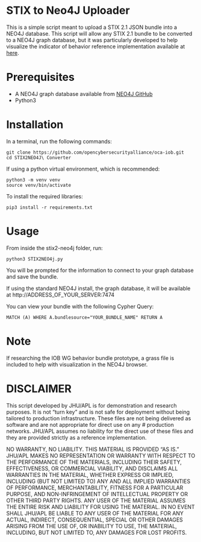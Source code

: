 # STIX to Neo4J Uploader
This is a simple script meant to upload a STIX 2.1 JSON bundle into a NEO4J database. This script will allow any STIX 2.1 bundle to be converted to a NEO4J graph database, but it was particularly developed to help visualize the indicator of behavior reference implementation available at [here](https://github.com/opencybersecurityalliance/oca-iob/tree/main/apl_reference_implementation_bundle/revision_1).

# Prerequisites
- A NEO4J graph database available from [NEO4J GitHub](https://github.com/neo4j)
- Python3

# Installation
In a terminal, run the following commands:
```
git clone https://github.com/opencybersecurityalliance/oca-iob.git
cd STIX2NEO4J\ Converter
```
If using a python virtual environment, which is recommended:
```
python3 -m venv venv
source venv/bin/activate
```
To install the required libraries:
```
pip3 install -r requirements.txt
```

# Usage
From inside the stix2-neo4j folder, run:
```
python3 STIX2NEO4j.py
```

You will be prompted for the information to connect to your graph database and save the bundle.

If using the standard NEO4J install, the graph database, it will be available at http://ADDRESS_OF_YOUR_SERVER:7474

You can view your bundle with the following Cypher Query:
```
MATCH (A) WHERE A.bundlesource="YOUR_BUNDLE_NAME" RETURN A
```
# Note
If researching the IOB WG behavior bundle prototype, a grass file is included to help with visualization in the NEO4J browser.

# DISCLAIMER
This script developed by JHU/APL is for demonstration and research purposes. It is not “turn key” and is not safe for deployment without being tailored to production infrastructure. These files are not being delivered as software and are not appropriate for direct use on any # production networks. JHU/APL assumes no liability for the direct use of these files and they are provided strictly as a reference implementation.

NO WARRANTY, NO LIABILITY. THIS MATERIAL IS PROVIDED “AS IS.” JHU/APL MAKES NO REPRESENTATION OR WARRANTY WITH RESPECT TO THE PERFORMANCE OF THE MATERIALS, INCLUDING THEIR SAFETY, EFFECTIVENESS, OR COMMERCIAL VIABILITY, AND DISCLAIMS ALL WARRANTIES IN THE MATERIAL, WHETHER EXPRESS OR IMPLIED, INCLUDING (BUT NOT LIMITED TO) ANY AND ALL IMPLIED WARRANTIES OF PERFORMANCE, MERCHANTABILITY, FITNESS FOR A PARTICULAR PURPOSE, AND NON-INFRINGEMENT OF INTELLECTUAL PROPERTY OR OTHER THIRD PARTY RIGHTS. ANY USER OF THE MATERIAL ASSUMES THE ENTIRE RISK AND LIABILITY FOR USING THE MATERIAL. IN NO EVENT SHALL JHU/APL BE LIABLE TO ANY USER OF THE MATERIAL FOR ANY ACTUAL, INDIRECT, CONSEQUENTIAL, SPECIAL OR OTHER DAMAGES ARISING FROM THE USE OF, OR INABILITY TO USE, THE MATERIAL, INCLUDING, BUT NOT LIMITED TO, ANY DAMAGES FOR LOST PROFITS.
